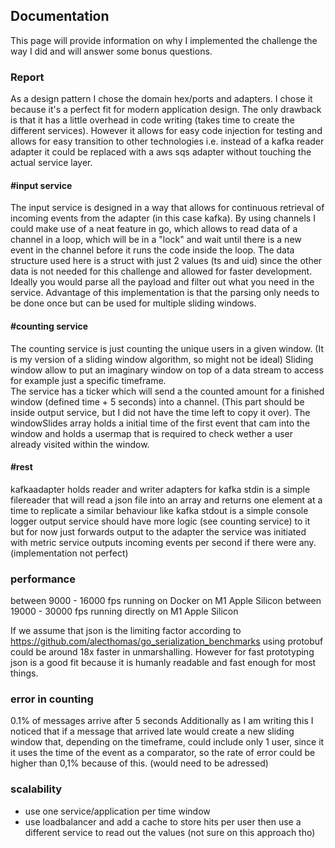 
## Documentation
This page will provide information on why I implemented the challenge the way I did and will answer some bonus questions.


### Report
As a design pattern I chose the domain hex/ports and adapters.
I chose it because it's a perfect fit for modern application design. The only drawback is that it has a little overhead in code writing (takes time to create the different services).
However it allows for easy code injection for testing and allows for easy transition to other technologies i.e. instead of a kafka reader adapter it could be replaced with a aws sqs adapter without touching the actual service layer.


#### #input service
The input service is designed in a way that allows for continuous retrieval of incoming events from the adapter (in this case kafka). By using channels I could make use of a neat feature in go, which allows to read data of a channel in a loop, which will be in a "lock" and wait until there is a new event in the channel before it runs the code inside the loop. 
The data structure used here is a struct with just 2 values (ts and uid) since the other data is not needed for this challenge and allowed for faster development. Ideally you would parse all the payload and filter out what you need in the service.
Advantage of this implementation is that the parsing only needs to be done once but can be used for multiple sliding windows.
#### #counting service
The counting service is just counting the unique users in a given window. (It is my version of a sliding window algorithm, so might not be ideal) 
Sliding window allow to put an imaginary window on top of a data stream to access for example just a specific timeframe.  
The service has a ticker which will send a the counted amount for a finished window (defined time + 5 seconds) into a channel. (This part should be inside output service, but I did not have the time left to copy it over).
The windowSlides array holds a initial time of the first event that cam into the window and holds a usermap that is required to check wether a user already visited within the window.

#### #rest 
kafkaadapter holds reader and writer adapters for kafka
stdin is a simple filereader that will read a json file into an array and returns one element at a time to replicate a similar behaviour like kafka
stdout is a simple console logger
output service should have more logic (see counting service) to it but for now just forwards output to the adapter the service was initiated with
metric service outputs incoming events per second if there were any. (implementation not perfect)

### performance
between 9000 - 16000 fps running on Docker on M1 Apple Silicon
between 19000 - 30000 fps running directly on M1 Apple Silicon

If we assume that json is the limiting factor according to https://github.com/alecthomas/go_serialization_benchmarks using protobuf could be around 18x faster in unmarshalling. 
However for fast prototyping json is a good fit because it is humanly readable and fast enough for most things.

### error in counting
0.1% of messages arrive after 5 seconds
Additionally as I am writing this I noticed that if a message that arrived late would create a new sliding window that, depending on the timeframe, could include only 1 user, since it it uses the time of the event as a comparator, so the rate of error could be higher than 0,1% because of this. (would need to be adressed)

### scalability
 * use one service/application per time window
 * use loadbalancer and add a cache to store hits per user then use a different service to read out the values (not sure on this approach tho)
 
